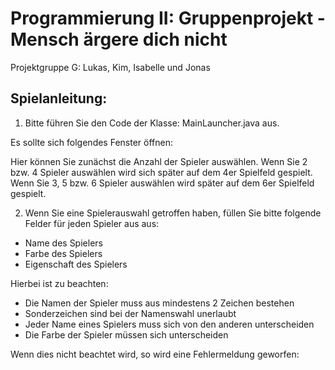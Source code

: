# Programmierung II: Gruppenprojekt - Mensch ärgere dich nicht 
Projektgruppe G: Lukas, Kim, Isabelle und Jonas

## Spielanleitung:
1. Bitte führen Sie den Code der Klasse: MainLauncher.java aus.

Es sollte sich folgendes Fenster öffnen:


Hier können Sie zunächst die Anzahl der Spieler auswählen.
Wenn Sie 2 bzw. 4 Spieler auswählen wird sich später auf dem  4er Spielfeld gespielt.
Wenn Sie 3, 5 bzw. 6 Spieler auswählen wird später auf dem 6er Spielfeld gespielt.

2. Wenn Sie eine Spielerauswahl getroffen haben, füllen Sie bitte folgende Felder für jeden Spieler aus aus:
- Name des Spielers
- Farbe des Spielers
- Eigenschaft des Spielers

Hierbei ist zu beachten:
- Die Namen der Spieler muss aus mindestens 2 Zeichen bestehen
- Sonderzeichen sind bei der Namenswahl unerlaubt
- Jeder Name eines Spielers muss sich von den anderen unterscheiden
- Die Farbe der Spieler müssen sich unterscheiden

Wenn dies nicht beachtet wird, so wird eine Fehlermeldung geworfen:


